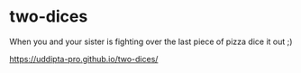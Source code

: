# two-dices
When you and your sister is fighting over the last piece of pizza dice it out ;)

https://uddipta-pro.github.io/two-dices/
